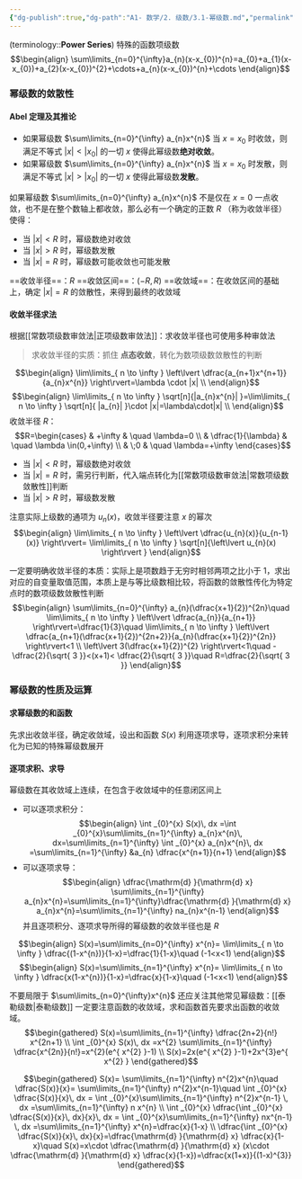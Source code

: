 ```yaml
---
{"dg-publish":true,"dg-path":"A1- 数学/2. 级数/3.1-幂级数.md","permalink":"/A1- 数学/2. 级数/3.1-幂级数/","dgPassFrontmatter":true,"noteIcon":"","created":"2024-09-04T14:24:07.769+08:00","updated":"2025-04-14T18:25:19.743+08:00"}
---
```



(terminology::**Power Series**)
特殊的函数项级数
$$\begin{align}
\sum\limits_{n=0}^{\infty}a_{n}(x-x_{0})^{n}=a_{0}+a_{1}(x-x_{0})+a_{2}(x-x_{0})^{2}+\cdots+a_{n}(x-x_{0})^{n}+\cdots
\end{align}$$

### 幂级数的敛散性
#### Abel 定理及其推论
- 如果幂级数 $\sum\limits_{n=0}^{\infty} a_{n}x^{n}$ 当 $x=x_{0}$ 时收敛，则满足不等式 $\left\lvert  x \right\rvert<\left\lvert  x_{0} \right\rvert$ 的一切 $x$ 使得此幂级数**绝对收敛**。
- 如果幂级数 $\sum\limits_{n=0}^{\infty} a_{n}x^{n}$ 当 $x=x_{0}$ 时发散，则满足不等式 $\left\lvert  x \right\rvert>\left\lvert  x_{0} \right\rvert$ 的一切 $x$ 使得此幂级数**发散**。

如果幂级数 $\sum\limits_{n=0}^{\infty} a_{n}x^{n}$ 不是仅在 $x=0$ 一点收敛，也不是在整个数轴上都收敛，那么必有一个确定的正数 $R$ （称为收敛半径）使得：
- 当 $\left\lvert  x \right\rvert<R$ 时，幂级数绝对收敛
- 当 $\left\lvert  x \right\rvert >R$ 时，幂级数发散
- 当 $\left\lvert  x \right\rvert=R$ 时，幂级数可能收敛也可能发散

==收敛半径==：$R$
==收敛区间==：$(-R,R)$
==收敛域==：在收敛区间的基础上，确定 $\left\lvert  x \right\rvert=R$ 的敛散性，来得到最终的收敛域

#### 收敛半径求法
根据[[常数项级数审敛法\|正项级数审敛法]]：求收敛半径也可使用多种审敛法
>求收敛半径的实质：抓住 **点态收敛**，转化为数项级数敛散性的判断

$$\begin{align}
\lim\limits_{ n \to \infty } \left\lvert   \dfrac{a_{n+1}x^{n+1}}{a_{n}x^{n}}  \right\rvert=\lambda \cdot |x| \\
\end{align}$$
$$\begin{align}
\lim\limits_{ n \to \infty } \sqrt[n]{|a_{n}x^{n}|  }=\lim\limits_{ n \to \infty } \sqrt[n]{ |a_{n}| }\cdot |x|=\lambda\cdot|x| \\
\end{align}$$
收敛半径 $R$：
$$R=\begin{cases}
 & +\infty & \quad \lambda=0 \\
 & \dfrac{1}{\lambda} & \quad  \lambda \in(0,+\infty) \\
& \;0  & \quad  \lambda=+\infty
\end{cases}$$
- 当 $|x|<R$ 时，幂级数绝对收敛
- 当 $|x|=R$ 时，需另行判断，代入端点转化为[[常数项级数审敛法\|常数项级数敛散性]]判断
- 当 $|x|>R$ 时，幂级数发散

注意实际上级数的通项为 $u_{n}(x)$，收敛半径要注意 $x$ 的幂次
$$\begin{align}
\lim\limits_{ n \to \infty } \left\lvert  \dfrac{u_{n}(x)}{u_{n-1}(x)}  \right\rvert= \lim\limits_{ n \to \infty } \sqrt[n]{\left\lvert  u_{n}(x) \right\rvert  }
\end{align}$$

一定要明确收敛半径的本质：实际上是项数趋于无穷时相邻两项之比小于 1，求出对应的自变量取值范围，本质上是与等比级数相比较，将函数的敛散性传化为特定点时的数项级数敛散性判断
$$\begin{align}
\sum\limits_{n=0}^{\infty} a_{n}(\dfrac{x+1}{2})^{2n}\quad \lim\limits_{ n \to \infty } \left\lvert  \dfrac{a_{n}}{a_{n+1}} \right\rvert=\dfrac{1}{3}\quad  \lim\limits_{ n \to \infty } \left\lvert  \dfrac{a_{n+1}(\dfrac{x+1}{2})^{2n+2}}{a_{n}(\dfrac{x+1}{2})^{2n}} \right\rvert<1 \\
\left\lvert  3(\dfrac{x+1}{2})^{2} \right\rvert<1\quad -\dfrac{2}{\sqrt{ 3 }}<(x+1)< \dfrac{2}{\sqrt{ 3 }}\quad R=\dfrac{2}{\sqrt{ 3 }}
\end{align}$$


### 幂级数的性质及运算
#### 求幂级数的和函数
先求出收敛半径，确定收敛域，设出和函数 $S(x)$
利用逐项求导，逐项求积分来转化为已知的特殊幂级数展开
#### 逐项求积、求导
幂级数在其收敛域上连续，在包含于收敛域中的任意闭区间上
- 可以逐项求积分：
$$\begin{align}
\int _{0}^{x} S(x)\, dx =\int  _{0}^{x}\sum\limits_{n=1}^{\infty} a_{n}x^{n}\, dx=\sum\limits_{n=1}^{\infty} \int _{0}^{x} a_{n}x^{n}\, dx =\sum\limits_{n=1}^{\infty} &a_{n} \dfrac{x^{n+1}}{n+1} 
\end{align}$$
- 可以逐项求导：
$$\begin{align}
\dfrac{\mathrm{d} }{\mathrm{d} x} \sum\limits_{n=1}^{\infty} a_{n}x^{n}=\sum\limits_{n=1}^{\infty}\dfrac{\mathrm{d} }{\mathrm{d} x} a_{n}x^{n}=\sum\limits_{n=1}^{\infty} na_{n}x^{n-1}  
\end{align}$$
并且逐项积分、逐项求导所得的幂级数的收敛半径也是 $R$


$$\begin{align}
 S(x)=\sum\limits_{n=0}^{\infty} x^{n}= \lim\limits_{ n \to \infty } \dfrac{(1-x^{n})}{1-x}=\dfrac{1}{1-x}\quad (-1<x<1)
\end{align}$$
$$\begin{align}
 S(x)=\sum\limits_{n=1}^{\infty} x^{n}= \lim\limits_{ n \to \infty } \dfrac{x(1-x^{n})}{1-x}=\dfrac{x}{1-x}\quad (-1<x<1)
\end{align}$$

不要局限于 $\sum\limits_{n=0}^{\infty}x^{n}$ 还应关注其他常见幂级数：[[泰勒级数\|泰勒级数]]
一定要注意函数的收敛域，求和函数首先要求出函数的收敛域。
$$\begin{gathered}
S(x)=\sum\limits_{n=1}^{\infty} \dfrac{2n+2}{n!} x^{2n+1}  \\
  \int _{0}^{x} S(x)\, dx =x^{2} \sum\limits_{n=1}^{\infty} \dfrac{x^{2n}}{n!}=x^{2}(e^{ x^{2} }-1) \\
S(x)=2x(e^{ x^{2} }-1)+2x^{3}e^{ x^{2} }
\end{gathered}$$


$$\begin{gathered}
S(x)= \sum\limits_{n=1}^{\infty} n^{2}x^{n}\quad \dfrac{S(x)}{x}= \sum\limits_{n=1}^{\infty} n^{2}x^{n-1}\quad  \int _{0}^{x} \dfrac{S(x)}{x}\, dx =  \int _{0}^{x}\sum\limits_{n=1}^{\infty} n^{2}x^{n-1} \, dx =\sum\limits_{n=1}^{\infty} n x^{n} \\
\int _{0}^{x} \dfrac{\int _{0}^{x} \dfrac{S(x)}{x}\, dx}{x}\, dx  =  \int _{0}^{x}\sum\limits_{n=1}^{\infty} nx^{n-1} \, dx =\sum\limits_{n=1}^{\infty}  x^{n}=\dfrac{x}{1-x} \\
\dfrac{\int _{0}^{x} \dfrac{S(x)}{x}\, dx}{x}=\dfrac{\mathrm{d} }{\mathrm{d} x} \dfrac{x}{1-x}\quad S(x)=x\cdot \dfrac{\mathrm{d} }{\mathrm{d} x} (x\cdot \dfrac{\mathrm{d} }{\mathrm{d} x} \dfrac{x}{1-x})=\dfrac{x(1+x)}{(1-x)^{3}}
\end{gathered}$$
